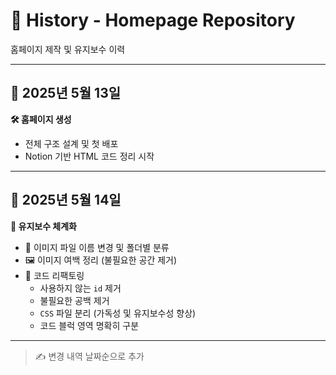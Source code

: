 # 📜 History - Homepage Repository

홈페이지 제작 및 유지보수 이력

---

## 📅 2025년 5월 13일

**🛠 홈페이지 생성**

- 전체 구조 설계 및 첫 배포
- Notion 기반 HTML 코드 정리 시작

---

## 📅 2025년 5월 14일

**🔧 유지보수 체계화**

- 📁 이미지 파일 이름 변경 및 폴더별 분류
- 🖼 이미지 여백 정리 (불필요한 공간 제거)
- 🧹 코드 리팩토링
  - 사용하지 않는 `id` 제거
  - 불필요한 공백 제거
  - `CSS` 파일 분리 (가독성 및 유지보수성 향상)
  - 코드 블럭 영역 명확히 구분

---

> ✍ 변경 내역 날짜순으로 추가
